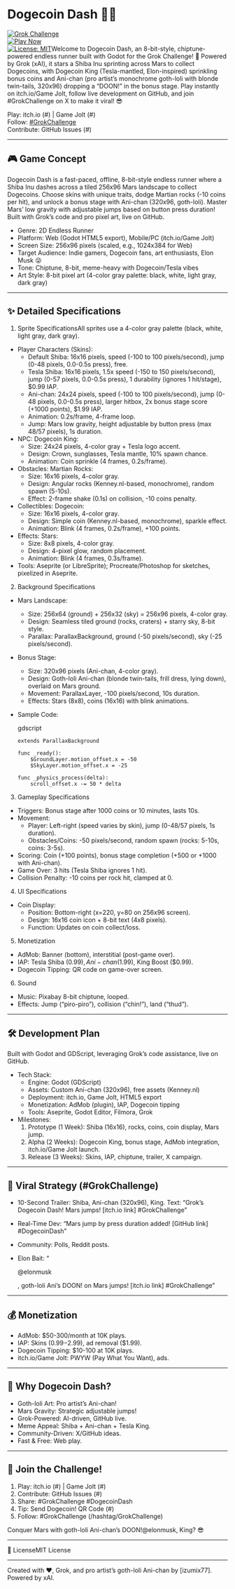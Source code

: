 # Dogecoin Dash 🐶💸

[![Grok Challenge](https://img.shields.io/badge/Grok-Challenge-%23GrokChallenge-blue)](/hashtag/GrokChallenge)  
[![Play Now](https://img.shields.io/badge/Play-Web-brightgreen)](https://username.github.io/DogecoinDash)  
[![License: MIT](https://img.shields.io/badge/License-MIT-yellow.svg)](https://opensource.org/licenses/MIT)Welcome to Dogecoin Dash, an 8-bit-style, chiptune-powered endless runner built with Godot for the Grok Challenge! 🚀 Powered by Grok (xAI), it stars a Shiba Inu sprinting across Mars to collect Dogecoins, with Dogecoin King (Tesla-mantled, Elon-inspired) sprinkling bonus coins and Ani-chan (pro artist’s monochrome goth-loli with blonde twin-tails, 320x96) dropping a “DOON!” in the bonus stage. Play instantly on itch.io/Game Jolt, follow live development on GitHub, and join #GrokChallenge on X to make it viral! 😎

Play: itch.io (#) | Game Jolt (#)  
Follow: [#GrokChallenge](/hashtag/GrokChallenge)  
Contribute: GitHub Issues (#)

---

## 🎮 Game Concept
 Dogecoin Dash is a fast-paced, offline, 8-bit-style endless runner where a Shiba Inu dashes across a tiled 256x96 Mars landscape to collect Dogecoins. Choose skins with unique traits, dodge Martian rocks (-10 coins per hit), and unlock a bonus stage with Ani-chan (320x96, goth-loli). Master Mars’ low gravity with adjustable jumps based on button press duration! Built with Grok’s code and pro pixel art, live on GitHub.

- Genre: 2D Endless Runner
- Platform: Web (Godot HTML5 export), Mobile/PC (itch.io/Game Jolt)
- Screen Size: 256x96 pixels (scaled, e.g., 1024x384 for Web)
- Target Audience: Indie gamers, Dogecoin fans, art enthusiasts, Elon Musk 😜
- Tone: Chiptune, 8-bit, meme-heavy with Dogecoin/Tesla vibes
- Art Style: 8-bit pixel art (4-color gray palette: black, white, light gray, dark gray)

---

## ✨ Detailed Specifications
 
 1. Sprite SpecificationsAll sprites use a 4-color gray palette (black, white, light gray, dark gray).

- Player Characters (Skins):
    - Default Shiba: 16x16 pixels, speed (-100 to 100 pixels/second), jump (0-48 pixels, 0.0-0.5s press), free.
    - Tesla Shiba: 16x16 pixels, 1.5x speed (-150 to 150 pixels/second), jump (0-57 pixels, 0.0-0.5s press), 1 durability (ignores 1 hit/stage), $0.99 IAP.
    - Ani-chan: 24x24 pixels, speed (-100 to 100 pixels/second), jump (0-48 pixels, 0.0-0.5s press), larger hitbox, 2x bonus stage score (+1000 points), $1.99 IAP.
    - Animation: 0.2s/frame, 4-frame loop.
    - Jump: Mars low gravity, height adjustable by button press (max 48/57 pixels), 1s duration.
- NPC: Dogecoin King:
    - Size: 24x24 pixels, 4-color gray + Tesla logo accent.
    - Design: Crown, sunglasses, Tesla mantle, 10% spawn chance.
    - Animation: Coin sprinkle (4 frames, 0.2s/frame).
- Obstacles: Martian Rocks:
    - Size: 16x16 pixels, 4-color gray.
    - Design: Angular rocks (Kenney.nl-based, monochrome), random spawn (5-10s).
    - Effect: 2-frame shake (0.1s) on collision, -10 coins penalty.
- Collectibles: Dogecoin:
    - Size: 16x16 pixels, 4-color gray.
    - Design: Simple coin (Kenney.nl-based, monochrome), sparkle effect.
    - Animation: Blink (4 frames, 0.2s/frame), +100 points.
- Effects: Stars:
    - Size: 8x8 pixels, 4-color gray.
    - Design: 4-pixel glow, random placement.
    - Animation: Blink (4 frames, 0.3s/frame).
- Tools: Aseprite (or LibreSprite); Procreate/Photoshop for sketches, pixelized in Aseprite.

2. Background Specifications

- Mars Landscape:
    - Size: 256x64 (ground) + 256x32 (sky) = 256x96 pixels, 4-color gray.
    - Design: Seamless tiled ground (rocks, craters) + starry sky, 8-bit style.
    - Parallax: ParallaxBackground, ground (-50 pixels/second), sky (-25 pixels/second).
- Bonus Stage:
    - Size: 320x96 pixels (Ani-chan, 4-color gray).
    - Design: Goth-loli Ani-chan (blonde twin-tails, frill dress, lying down), overlaid on Mars ground.
    - Movement: ParallaxLayer, -100 pixels/second, 10s duration.
    - Effects: Stars (8x8), coins (16x16) with blink animations.
- Sample Code:
    
    gdscript
    
    ```gdscript
    extends ParallaxBackground
    
    func _ready():
        $GroundLayer.motion_offset.x = -50
        $SkyLayer.motion_offset.x = -25
    
    func _physics_process(delta):
        scroll_offset.x -= 50 * delta
    ```
    

3. Gameplay Specifications

- Triggers: Bonus stage after 1000 coins or 10 minutes, lasts 10s.
- Movement:
    - Player: Left-right (speed varies by skin), jump (0-48/57 pixels, 1s duration).
    - Obstacles/Coins: -50 pixels/second, random spawn (rocks: 5-10s, coins: 3-5s).
- Scoring: Coin (+100 points), bonus stage completion (+500 or +1000 with Ani-chan).
- Game Over: 3 hits (Tesla Shiba ignores 1 hit).
- Collision Penalty: -10 coins per rock hit, clamped at 0.

4. UI Specifications

- Coin Display:
    - Position: Bottom-right (x=220, y=80 on 256x96 screen).
    - Design: 16x16 coin icon + 8-bit text (4x8 pixels).
    - Function: Updates on coin collect/loss.

5. Monetization

- AdMob: Banner (bottom), interstitial (post-game over).
- IAP: Tesla Shiba ($0.99), Ani-chan ($1.99), King Boost ($0.99).
- Dogecoin Tipping: QR code on game-over screen.

6. Sound

- Music: Pixabay 8-bit chiptune, looped.
- Effects: Jump (“piro-piro”), collision (“chin!”), land (“thud”).

---

## 🛠️ Development Plan

 Built with Godot and GDScript, leveraging Grok’s code assistance, live on GitHub.

- Tech Stack:
    - Engine: Godot (GDScript)
    - Assets: Custom Ani-chan (320x96), free assets (Kenney.nl)
    - Deployment: itch.io, Game Jolt, HTML5 export
    - Monetization: AdMob (plugin), IAP, Dogecoin tipping
    - Tools: Aseprite, Godot Editor, Filmora, Grok
- Milestones:
    1. Prototype (1 Week): Shiba (16x16), rocks, coins, coin display, Mars jump.
    2. Alpha (2 Weeks): Dogecoin King, bonus stage, AdMob integration, itch.io/Game Jolt launch.
    3. Release (3 Weeks): Skins, IAP, chiptune, trailer, X campaign.

---

## 📣 Viral Strategy (#GrokChallenge)

- 10-Second Trailer: Shiba, Ani-chan (320x96), King. Text: “Grok’s Dogecoin Dash! Mars jumps! [itch.io link] #GrokChallenge”
- Real-Time Dev: “Mars jump by press duration added! [GitHub link] #DogecoinDash”
- Community: Polls, Reddit posts.
- Elon Bait: “
    
    @elonmusk
    
    , goth-loli Ani’s DOON! on Mars jumps! [itch.io link] #GrokChallenge”

---

## 💰 Monetization

- AdMob: $50-300/month at 10K plays.
- IAP: Skins ($0.99-$2.99), ad removal ($1.99).
- Dogecoin Tipping: $10-100 at 10K plays.
- itch.io/Game Jolt: PWYW (Pay What You Want), ads.

---

## 🚀 Why Dogecoin Dash?

- Goth-loli Art: Pro artist’s Ani-chan!
- Mars Gravity: Strategic adjustable jumps!
- Grok-Powered: AI-driven, GitHub live.
- Meme Appeal: Shiba + Ani-chan + Tesla King.
- Community-Driven: X/GitHub ideas.
- Fast & Free: Web play.

---

## 🐾 Join the Challenge!

1. Play: itch.io (#) | Game Jolt (#)
2. Contribute: GitHub Issues (#)
3. Share: #GrokChallenge #DogecoinDash
4. Tip: Send Dogecoin! QR Code (#)
5. Follow: #GrokChallenge (/hashtag/GrokChallenge)

Conquer Mars with goth-loli Ani-chan’s DOON!@elonmusk, King? 😎 

---

 📜 LicenseMIT License

---

Created with ❤️, Grok, and pro artist’s goth-loli Ani-chan by [izumix77]. Powered by xAI.
